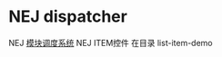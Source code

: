 # NEJ dispatcher
NEJ [模块调度系统](https://github.com/zjzhome/NEJ-dispatcher)
NEJ ITEM控件 在目录 list-item-demo